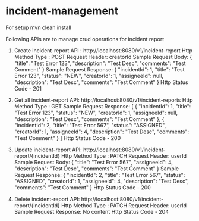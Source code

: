# incident-management

For setup
mvn clean install

Following APIs are to manage crud operations for incident report

1. Create incident-report
API : http://localhost:8080/v1/incident-report
Http Method Type : POST
Request Header: creatorId <Integer Type>
Sample Request Body:
{
    "title": "Test Error 123",
    "description": "Test Desc",
    "comments": "Test Comment"
}
Sample Request Response:
{
    "incidentId": 1,
    "title": "Test Error 123",
    "status": "NEW",
    "creatorId": 1,
    "assigneeId": null,
    "description": "Test Desc",
    "comments": "Test Comment"
}
Http Status Code - 201

2. Get all incident-report
API: http://localhost:8080/v1/incident-reports
Http Method Type : GET
Sample Request Response:
[
    {
        "incidentId": 1,
        "title": "Test Error 123",
        "status": "NEW",
        "creatorId": 1,
        "assigneeId": null,
        "description": "Test Desc",
        "comments": "Test Comment"
    },
    {
        "incidentId": 2,
        "title": "Test Error 567",
        "status": "ASSIGNED",
        "creatorId": 1,
        "assigneeId": 4,
        "description": "Test Desc",
        "comments": "Test Comment"
    }
]
Http Status Code - 200
  
3. Update incident-report
API: http://localhost:8080/v1/incident-report/{incidentId}
Http Method Type : PATCH
Request Header: userId <Integer Type>
Sample Request Body:
{
    "title": "Test Error 567",
    "assigneeId": 4,
    "description": "Test Desc",
    "comments": "Test Comment"
}
Sample Request Response:
{
    "incidentId": 2,
    "title": "Test Error 567",
    "status": "ASSIGNED",
    "creatorId": 1,
    "assigneeId": 4,
    "description": "Test Desc",
    "comments": "Test Comment"
}
Http Status Code - 200

4. Delete incident-report
API: http://localhost:8080/v1/incident-report/{incidentId}
Http Method Type : PATCH
Request Header: userId <Integer Type>
Sample Request Response: No content
Http Status Code - 204


